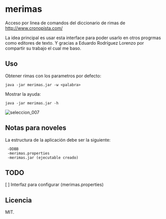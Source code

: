 # merimas

Acceso por linea de comandos del diccionario de rimas de http://www.cronopista.com/

La idea principal es usar esta interface para poder usarlo en otros progrmas como editores de texto.
Y gracias a Eduardo Rodríguez Lorenzo por compartir su trabajo el cual me baso.

## Uso

Obtener rimas con los parametros por defecto:

    java -jar merimas.jar -w <palabra>

Mostrar la ayuda:

    java -jar merimas.jar -h

![seleccion_007](https://cloud.githubusercontent.com/assets/1724033/6047597/b4799d92-ac78-11e4-9422-f6fd020a502d.png)

## Notas para noveles

La estructura de la aplicación debe ser la siguiente:

     -DDBB
     -merimas.properties
     -merimas.jar (ejecutable creado)

## TODO

[ ] Interfaz para configurar (merimas.properties)

## Licencia

MIT.


